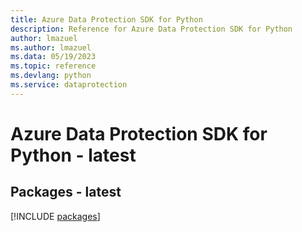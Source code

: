 ```yaml
---
title: Azure Data Protection SDK for Python
description: Reference for Azure Data Protection SDK for Python
author: lmazuel
ms.author: lmazuel
ms.data: 05/19/2023
ms.topic: reference
ms.devlang: python
ms.service: dataprotection
---
```

# Azure Data Protection SDK for Python - latest
## Packages - latest
[!INCLUDE [packages](data-protection-index.md)]